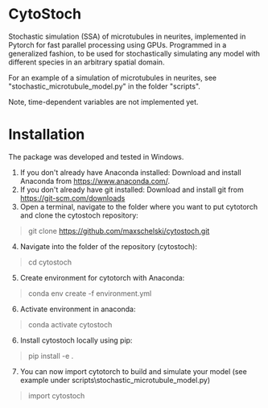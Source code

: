# CytoStoch
Stochastic simulation (SSA) of microtubules in neurites, implemented in Pytorch for fast parallel processing using GPUs. 
Programmed in a generalized fashion, to be used for stochastically simulating any model with different species in an arbitrary spatial domain. 
 
For an example of a simulation of microtubules in neurites, see "stochastic_microtubule_model.py" in the folder "scripts".

Note, time-dependent variables are not implemented yet.

# Installation

The package was developed and tested in Windows.
<br/>
1. If you don't already have Anaconda installed: Download and install Anaconda from https://www.anaconda.com/.
2. If you don't already have git installed: Download and install git from https://git-scm.com/downloads
3. Open a terminal, navigate to the folder where you want to put cytotorch and clone the cytostoch repository:
> git clone https://github.com/maxschelski/cytostoch.git
4. Navigate into the folder of the repository (cytostoch):
> cd cytostoch
5. Create environment for cytotorch with Anaconda:
> conda env create -f environment.yml
6. Activate environment in anaconda:
> conda activate cytostoch
6. Install cytostoch locally using pip:
> pip install -e .
7. You can now import cytotorch to build and simulate your model (see example under scripts\stochastic_microtubule_model.py)
> import cytostoch
